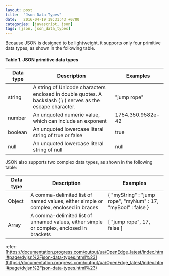 ```yaml
---
layout: post
title:  "Json Data Types"
date:   2016-04-19 19:31:43 +0700
categories: [javascript, json]
tags: [json, json_data_types]
---
```

Because JSON is designed to be lightweight, it supports only four primitive data types, as shown in the following table.
#### Table 1. JSON primitive data types

| Data type  | Description | Examples | 
| ---------- | ----------  | ---------- |
| string | A string of Unicode characters enclosed in double quotes. A backslash ( \ ) serves as the escape character. | "jump rope" |
| number | An unquoted numeric value, which can include an exponent | 1754.350.9582e-42 |
| boolean | An unquoted lowercase literal string of true or false | true |
| null | An unquoted lowercase literal string of null | null |

JSON also supports two complex data types, as shown in the following table:

| Data type  | Description | Examples |
| ---------- | ----------  | ---------- |
| Object | A comma-delimited list of named values, either simple or complex, enclosed in braces | { "myString" : "jump rope",   "myNum" : 17, "myBool" : false } |
| Array | A comma-delimited list of unnamed values, either simple or complex, enclosed in brackets | [ "jump rope", 17, false ] |

refer: [https://documentation.progress.com/output/ua/OpenEdge_latest/index.html#page/dvjsn%2Fjson-data-types.html%23](https://documentation.progress.com/output/ua/OpenEdge_latest/index.html#page/dvjsn%2Fjson-data-types.html%23)